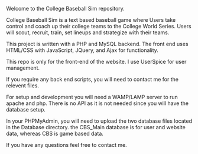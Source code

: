 Welcome to the College Baseball Sim repository. 

College Baseball Sim is a text based baseball game where Users take control and coach up their college teams to the College World Series. Users will scout, recruit, train, set lineups and strategize with their teams.

This project is written with a PHP and MySQL backend. The front end uses HTML/CSS with JavaScript, JQuery, and Ajax for functionality.

This repo is only for the front-end of the website. I use UserSpice for user management.

If you require any back end scripts, you will need to contact me for the relevent files.

For setup and development you will need a WAMP/LAMP server to run apache and php. There is no API as it is not needed since you will have the database setup.

In your PHPMyAdmin, you will need to upload the two database files located in the Database directory. the CBS_Main database is for user and website data, whereas CBS is game based data.

If you have any questions feel free to contact me.
